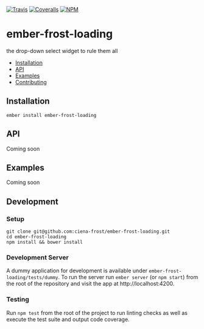 [ci-img]: https://img.shields.io/travis/ciena-frost/ember-frost-loading.svg "Travis CI Build Status"
[ci-url]: https://travis-ci.org/ciena-frost/ember-frost-loading

[cov-img]: https://img.shields.io/coveralls/ciena-frost/ember-frost-loading.svg "Coveralls Code Coverage"
[cov-url]: https://coveralls.io/github/ciena-frost/ember-frost-loading

[npm-img]: https://img.shields.io/npm/v/ember-frost-loading.svg "NPM Version"
[npm-url]: https://www.npmjs.com/package/ember-frost-loading

[![Travis][ci-img]][ci-url] [![Coveralls][cov-img]][cov-url] [![NPM][npm-img]][npm-url]

# ember-frost-loading
the drop-down select widget to rule them all

 * [Installation](#Installation)
 * [API](#API)
 * [Examples](#Examples)
 * [Contributing](#Contributing)

## Installation
```
ember install ember-frost-loading
```

## API
Coming soon

## Examples
Coming soon

## Development
### Setup
```
git clone git@github.com:ciena-frost/ember-frost-loading.git
cd ember-frost-loading
npm install && bower install
```

### Development Server
A dummy application for development is available under `ember-frost-loading/tests/dummy`.
To run the server run `ember server` (or `npm start`) from the root of the repository and
visit the app at http://localhost:4200.

### Testing
Run `npm test` from the root of the project to run linting checks as well as execute the test suite
and output code coverage.
